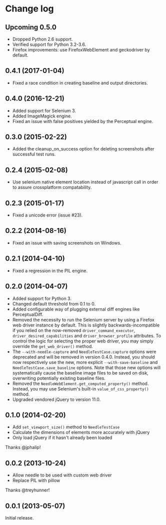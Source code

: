 Change log
==========

Upcoming 0.5.0
--------------

- Dropped Python 2.6 support.
- Verified support for Python 3.2-3.6.
- Firefox improvements: use FirefoxWebElement and geckodriver by default.

0.4.1 (2017-01-04)
------------------

- Fixed a race condition in creating baseline and output directories.

0.4.0 (2016-12-21)
------------------

- Added support for Selenium 3.
- Added ImageMagick engine.
- Fixed an issue with false positives yielded by the Perceptual engine.

0.3.0 (2015-02-22)
------------------

- Added the cleanup_on_success option for deleting screenshots after successful test runs.

0.2.4 (2015-02-08)
------------------

- Use selenium native element location instead of javascript call in order to assure crossplatform compatability.

0.2.3 (2015-01-17)
------------------

- Fixed a unicode error (issue #23).

0.2.2 (2014-08-16)
------------------

- Fixed an issue with saving screenshots on Windows.

0.2.1 (2014-04-10)
------------------

 - Fixed a regression in the PIL engine.

0.2.0 (2014-04-07)
------------------

 - Added support for Python 3.
 - Changed default threshold from 0.1 to 0.
 - Added configurable way of plugging external diff engines like PerceptualDiff.
 - Removed the necessity to run the Selenium server by using a Firefox web
   driver instance by default. This is slightly backwards-incompatible if you
   relied on the now-removed `driver_command_executor`,
   `driver_desired_capabilities` and `driver_browser_profile` attributes.
   To control the logic for selecting the proper web driver, you may simply
   override the `get_web_driver()` method.
 - The `--with-needle-capture` and `NeedleTestCase.capture` options were
   deprecated and will be removed in version 0.4.0. Instead, you should now
   respectively use the new, more explicit `--with-save-baseline` and
   `NeedleTestCase.save_baseline` options. Note that those new options will
   systematically cause the baseline image files to be saved on disk,
   overwriting potentially existing baseline files.
 - Removed the `NeedleWebElement.get_computed_property()` method. Instead, you
   may use Selenium's built-in `value_of_css_property()` method.
 - Upgraded vendored jQuery to version 11.0.

0.1.0 (2014-02-20)
------------------

 - Add `set_viewport_size()` method to `NeedleTestCase`
 - Calculate the dimensions of elements more accurately with jQuery
 - Only load jQuery if it hasn't already been loaded

Thanks @jphalip!

0.0.2 (2013-10-24)
------------------

 - Allow needle to be used with custom web driver
 - Replace PIL with pillow

Thanks @treyhunner!

0.0.1 (2013-05-07)
------------------

Initial release.


